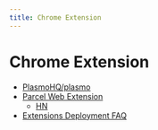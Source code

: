 ```yaml
---
title: Chrome Extension
---
```


# Chrome Extension

- [PlasmoHQ/plasmo](https://github.com/PlasmoHQ/plasmo)
- [Parcel Web Extension](https://parceljs.org/recipes/web-extension/)
  - [HN](https://news.ycombinator.com/item?id=31609896)
- [Extensions Deployment FAQ](https://www.chromium.org/developers/extensions-deployment-faq)
